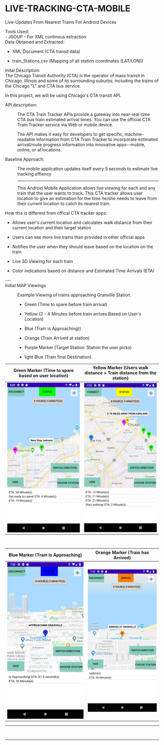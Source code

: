 # LIVE-TRACKING-CTA-MOBILE
Live-Updates From Nearest Trains For Android Devices 


<dt>Tools Used: </dt>
 - JSOUP - For XML continous extraction
 
 <dt>Data Obtained and Extracted: </dt>
 
 - XML Document (CTA transit data)

- train_Stations.csv (Mapping of all station coordinates (LAT/LON))



<dl>
  <dt>Inital Description:</dt>
 The Chicago Transit Authority (CTA) is the operator of mass transit in Chicago, 
 Illinois and some of its surrounding suburbs, including the trains of the Chicago "L" and CTA bus service.
 
 In this project, we will be using Chicago's CTA transit API. 
 

 <dt>API description: </dt>
  <dd>
  <p>The CTA Train Tracker APIs provide a gateway into near-real-time CTA bus train estimated arrival times. You can use the official CTA Train Tracker service via Web or mobile device.
  
  
  The API makes it easy for developers to get specific, machine-readable information from CTA Train Tracker to incorporate estimated arrival/route progress information into innovative apps--mobile, online, or at locations.
  </dd>

 <dt>Baseline Approach: </dt>
<dd>
<p>The mobile application updates itself every 5 seconds to estimate live tracking effiency</p>
 <hr> 

  <p>This Android Mobile Application allows live viewing for each and any train that the user wants to track.
 This CTA tracker allows user location to give an estimation for the time he/she needs to leave from their current location
 to catch its nearest train. 
 
 <dt>How this is different from offical CTA tracker apps: </dt>
 
 - Allows user's current location and calculates walk distance from their current location and their target station
 
 - Users can see more live trains than provided in other official apps
 
 - Notifies the user when they should leave based on the location on the train
 
 - Live 3D Viewing for each train 
 
 - Color indications based on distance and Estimated Time Arrivals (ETA)
 
  </p> 
---

 <dt>Initial MAP Viewings </dt>
 <dd>
  <p>Example Viewing of trains approaching Granville Station.</p>
  
  - Green (Time to spare before train arrival)
  
  - Yellow (2 - 4 Minutes before train arrives Based on User's Location)
  
  - Blue (Train is Approaching))
  
  - Orange (Train Arrived at station)
  
  - Purple Marker (Target Station: Station the user picks)
  
  - light Blue (Train final Destination)
  <dd>
</dl>


Green Marker (Time to spare based on user location)   | Yellow Marker (Users walk distance > Train distance from the station)
:-------------------------:|:-------------------------:
![](images/green.png)  |  ![](images/yellow.png)


<dl><br></dl>

Blue Marker (Train is Approaching)   |  Orange Marker (Train has Arrived)
:-------------------------:|:-------------------------:
![](images/blue.png)  |  ![](images/orange.png)


---

  <br>
   <hr> 
 <dd>
 

 

</dl>


